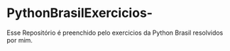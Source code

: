 # PythonBrasilExercicios-
Esse Repositório é preenchido pelo exercicios da Python Brasil resolvidos por mim.
